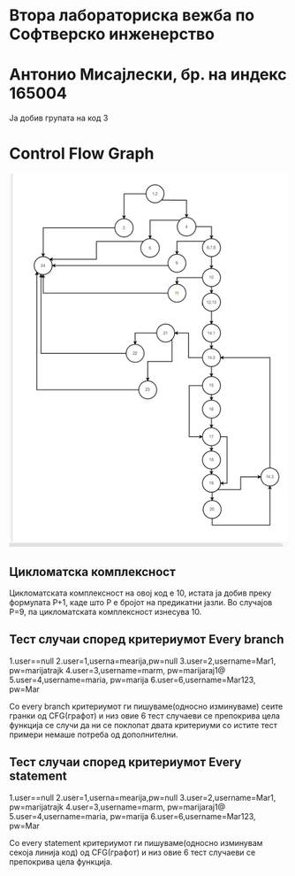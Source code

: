 # Втора лабораториска вежба по Софтверско инженерство

# Aнтонио Мисајлески, бр. на индекс 165004
Ја добив групата на код 3

# Control Flow Graph

![](/Images/cfg.png)

## Цикломатска комплексност
Цикломатската комплексност на овој код е 10, истата ја добив преку формулата P+1, каде што P е бројот на предикатни јазли. Во случајoв P=9, па цикломатската комплексност изнесува 10.

## Тест случаи според критериумот Every branch

1.user==null
2.user=1,userna=mearija,pw=null
3.user=2,username=Mar1, pw=marijatrajk
4.user=3,username=marm, pw=marijaraj1@
5.user=4,username=maria, pw=marija
6.user=6,username=Mar123, pw=Mar

Со every branch критериумот ги пишуваме(односно изминуваме) сеите гранки од CFG(графот) и низ овие 6 тест случаеви се препокрива цела функција се случи да ни се поклопат двата критериуми со истите тест примери немаше потреба од дополнителни.


## Тест случаи според критериумот Every statement

1.user==null
2.user=1,userna=mearija,pw=null
3.user=2,username=Mar1, pw=marijatrajk
4.user=3,username=marm, pw=marijaraj1@
5.user=4,username=maria, pw=marija
6.user=6,username=Mar123, pw=Mar


Со every statement критериумот ги пишуваме(односно изминувам секоја линија код) од CFG(графот) и низ овие 6 тест случаеви се препокрива цела функција.
